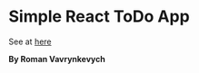 
# Simple React ToDo App
See at [here]([https://romanvavryn.github.io/React-Todo-app/](https://romanvavryn.github.io/React-Todo-app/))

**By Roman Vavrynkevych**
